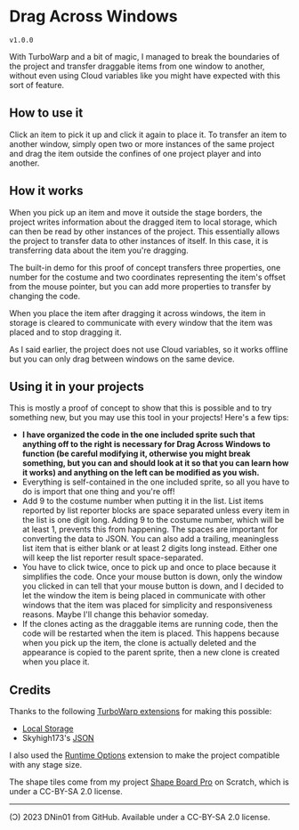 # Drag Across Windows

`v1.0.0`

With TurboWarp and a bit of magic, I managed to break the boundaries of the project and transfer draggable items from one window to another, without even using Cloud variables like you might have expected with this sort of feature.

## How to use it

Click an item to pick it up and click it again to place it. To transfer an item to another window, simply open two or more instances of the same project and drag the item outside the confines of one project player and into another.

## How it works

When you pick up an item and move it outside the stage borders, the project writes information about the dragged item to local storage, which can then be read by other instances of the project. This essentially allows the project to transfer data to other instances of itself. In this case, it is transferring data about the item you're dragging.

The built-in demo for this proof of concept transfers three properties, one number for the costume and two coordinates representing the item's offset from the mouse pointer, but you can add more properties to transfer by changing the code.

When you place the item after dragging it across windows, the item in storage is cleared to communicate with every window that the item was placed and to stop dragging it.

As I said earlier, the project does not use Cloud variables, so it works offline but you can only drag between windows on the same device.

## Using it in your projects

This is mostly a proof of concept to show that this is possible and to try something new, but you may use this tool in your projects! Here's a few tips:

- **I have organized the code in the one included sprite such that anything off to the right is necessary for Drag Across Windows to function (be careful modifying it, otherwise you might break something, but you can and should look at it so that you can learn how it works) and anything on the left can be modified as you wish.**
- Everything is self-contained in the one included sprite, so all you have to do is import that one thing and you're off!
- Add 9 to the costume number when putting it in the list. List items reported by list reporter blocks are space separated unless every item in the list is one digit long. Adding 9 to the costume number, which will be at least 1, prevents this from happening. The spaces are important for converting the data to JSON. You can also add a trailing, meaningless list item that is either blank or at least 2 digits long instead. Either one will keep the list reporter result space-separated.
- You have to click twice, once to pick up and once to place because it simplifies the code. Once your mouse button is down, only the window you clicked in can tell that your mouse button is down, and I decided to let the window the item is being placed in communicate with other windows that the item was placed for simplicity and responsiveness reasons. Maybe I'll change this behavior someday.
- If the clones acting as the draggable items are running code, then the code will be restarted when the item is placed. This happens because when you pick up the item, the clone is actually deleted and the appearance is copied to the parent sprite, then a new clone is created when you place it.

## Credits

Thanks to the following [TurboWarp extensions](https://extensions.turbowarp.org/) for making this possible:
- [Local Storage](https://extensions.turbowarp.org/local-storage.js)
- Skyhigh173's [JSON](https://extensions.turbowarp.org/Skyhigh173/json.js)

I also used the [Runtime Options](https://extensions.turbowarp.org/runtime-options.js) extension to make the project compatible with any stage size.

The shape tiles come from my project [Shape Board Pro](https://scratch.mit.edu/projects/798778469/) on Scratch, which is under a CC-BY-SA 2.0 license.

---

(Ͻ) 2023 DNin01 from GitHub. Available under a CC-BY-SA 2.0 license.
